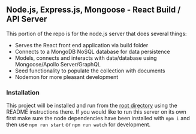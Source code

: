 ## Node.js, Express.js, Mongoose - React Build / API Server

This portion of the repo is for the node.js server that does several things:

-   Serves the React front end application via build folder
-   Connects to a MongoDB NoSQL database for data persistence
-   Models, connects and interacts with data/database using Mongoose/Apollo Server/GraphQL
-   Seed functionality to populate the collection with documents
-   Nodemon for more pleasant development

### Installation

This project will be installed and run from the [root directory](https://github.com/DavidTunnell/upstudy-fullstack-react-graphql-apollo-server-node-express-mongodb) using the README instructions there. If you would like to run this server on its own first make sure the node dependencies have been installed with `npm i` and then use `npm run start` or `npm run watch` for development.
